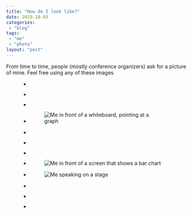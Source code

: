 ```yaml
---
title: "How do I look like?"
date: 2019-10-03
categories: 
 - "blog"
tags: 
 - "me"
 - "photo"
layout: "post"
---
```


<!-- wp:paragraph -->
From time to time, people (mostly conference organizers) ask for a picture of mine. Feel free using any of these images


<!-- /wp:paragraph -->

<!-- wp:gallery {"ids":["2383",2981,2980,"2126","2275","2203","2348","2137","2530","2614","2615",2982]} -->
<figure class="wp-block-gallery columns-3 is-cropped"><ul class="blocks-gallery-grid">
<li class="blocks-gallery-item"><figure><img src="/assets/img/2019/01/me_moldovan.jpeg" alt="" data-id="2383" class="wp-image-2383"></figure></li>
<li class="blocks-gallery-item"><figure><img src="/assets/img/2020/02/whatsapp-image-2020-02-10-at-21.53.04.jpeg" alt="" data-id="2981" data-link="https://gorelik.net/whatsapp-image-2020-02-10-at-21-53-04/" class="wp-image-2981"></figure></li>
<li class="blocks-gallery-item"><figure><img src="/assets/img/2020/02/boris_gorelik_black-1.jpeg" alt="" data-id="2980" data-link="https://gorelik.net/boris_gorelik_black-1/" class="wp-image-2980"></figure></li>
<li class="blocks-gallery-item"><figure><img src="/assets/img/2018/03/me_teaching.png" alt="Me in front of a whiteboard, pointing at a graph" data-id="2126" class="wp-image-2126"></figure></li>
<li class="blocks-gallery-item"><figure><img src="/assets/img/2018/10/me_portrait.png" alt="" data-id="2275" class="wp-image-2275"></figure></li>
<li class="blocks-gallery-item"><figure><img src="/assets/img/2018/07/boris.jpg" alt="" data-id="2203" class="wp-image-2203"></figure></li>
<li class="blocks-gallery-item"><figure><img src="/assets/img/2018/11/boris.jpg" alt="" data-id="2348" class="wp-image-2348"></figure></li>
<li class="blocks-gallery-item"><figure><img src="/assets/img/2018/03/me_in_bcn.png" alt="Me in front of a screen that shows a bar chart" data-id="2137" class="wp-image-2137"></figure></li>
<li class="blocks-gallery-item"><figure><img src="/assets/img/2019/06/ndr_featured.jpg" alt="Me speaking on a stage" data-id="2530" class="wp-image-2530"></figure></li>
<li class="blocks-gallery-item"><figure><img src="/assets/img/2019/09/2017color.jpg" alt="" data-id="2614" data-link="https://gorelik.net/2017color/" class="wp-image-2614"></figure></li>
<li class="blocks-gallery-item"><figure><img src="/assets/img/2019/09/2015color_medium.jpg" alt="" data-id="2615" data-link="https://gorelik.net/2015color_medium/" class="wp-image-2615"></figure></li>
<li class="blocks-gallery-item"><figure><img src="/assets/img/2020/02/whatsapp-image-2020-02-10-at-21.53.03.jpeg" alt="" data-id="2982" data-link="https://gorelik.net/whatsapp-image-2020-02-10-at-21-53-03/" class="wp-image-2982"></figure></li>
</ul></figure>
<!-- /wp:gallery -->
